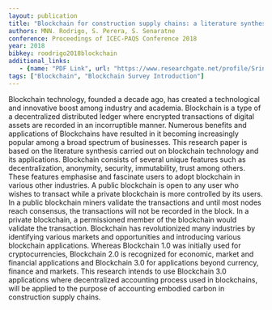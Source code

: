 ```yaml
---
layout: publication
title: "Blockchain for construction supply chains: a literature synthesis"
authors: MNN. Rodrigo, S. Perera, S. Senaratne
conference: Proceedings of ICEC-PAQS Conference 2018
year: 2018
bibkey: roodrigo2018blockchain
additional_links:
   - {name: "PDF Link", url: "https://www.researchgate.net/profile/Srinath_Perera2/publication/329607336_BLOCKCHAIN_FOR_CONSTRUCTION_SUPPLY_CHAINS_A_LITERATURE_SYNTHESIS/links/5c2abb10a6fdccfc7074f7c0/BLOCKCHAIN-FOR-CONSTRUCTION-SUPPLY-CHAINS-A-LITERATURE-SYNTHESIS.pdf"}
tags: ["Blockchain", "Blockchain Survey Introduction"]
---
```

Blockchain technology, founded a decade ago, has created a technological and innovative boost
among industry and academia. Blockchain is a type of a decentralized distributed ledger where
encrypted transactions of digital assets are recorded in an incorruptible manner. Numerous benefits
and applications of Blockchains have resulted in it becoming increasingly popular among a broad
spectrum of businesses.
This research paper is based on the literature synthesis carried out on blockchain technology and its
applications. Blockchain consists of several unique features such as decentralization, anonymity,
security, immutability, trust among others. These features emphasise and fascinate users to adopt
blockchain in various other industries. A public blockchain is open to any user who wishes to transact
while a private blockchain is more controlled by its users. In a public blockchain miners validate the
transactions and until most nodes reach consensus, the transactions will not be recorded in the block.
In a private blockchain, a permissioned member of the blockchain would validate the transaction.
Blockchain has revolutionized many industries by identifying various markets and opportunities and
introducing various blockchain applications. Whereas Blockchain 1.0 was initially used for
cryptocurrencies, Blockchain 2.0 is recognized for economic, market and financial applications and
Blockchain 3.0 for applications beyond currency, finance and markets. This research intends to use
Blockchain 3.0 applications where decentralized accounting process used in blockchains, will be
applied to the purpose of accounting embodied carbon in construction supply chains.